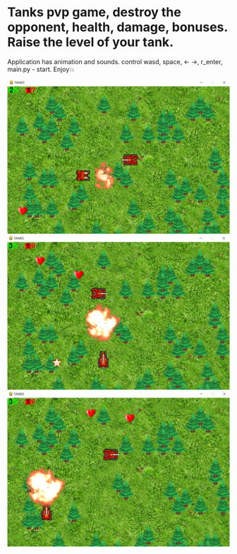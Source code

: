 # Tanks pvp game, destroy the opponent, health, damage, bonuses. Raise the level of your tank.
Application has animation and sounds.
control wasd, space, <- ->, r_enter, main.py - start.
Enjoy:boom:

![SCREEN1!](images/screen/Screenshot1.png)
![SCREEN2!](images/screen/Screenshot2.png)
![SCREEN3!](images/screen/Screenshot3.png)
